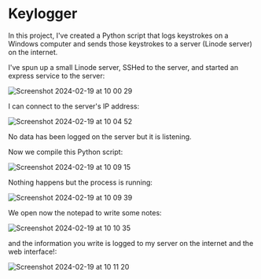 # Keylogger

In this project, I've created a Python script that logs keystrokes on a Windows computer and sends those keystrokes to a server (Linode server) on the internet.

I've spun up a small Linode server, SSHed to the server, and started an express service to the server:

![Screenshot 2024-02-19 at 10 00 29](https://github.com/redjules/Keylogger/assets/106017493/4a0be4c6-af79-4c85-a73a-fdb23484e664)

I can connect to the server's IP address:

![Screenshot 2024-02-19 at 10 04 52](https://github.com/redjules/Keylogger/assets/106017493/f2a08ca8-d7ef-446b-945e-f265618b8e5e)

No data has been logged on the server but it is listening.

Now we compile this Python script:

![Screenshot 2024-02-19 at 10 09 15](https://github.com/redjules/Keylogger/assets/106017493/9b53c569-7974-4e67-9b20-2cea2bd06239)

Nothing happens but the process is running:

![Screenshot 2024-02-19 at 10 09 39](https://github.com/redjules/Keylogger/assets/106017493/6c66fc83-c213-4aa0-9c29-374460aff218)

We open now the notepad to write some notes:

![Screenshot 2024-02-19 at 10 10 35](https://github.com/redjules/Keylogger/assets/106017493/634fcdf3-7da1-42d7-bcbd-37b87265c1c6)


and the information you write is logged to my server on the internet and the web interface!:

![Screenshot 2024-02-19 at 10 11 20](https://github.com/redjules/Keylogger/assets/106017493/63e77922-81e8-46c1-90d2-a124d3b369d5)

